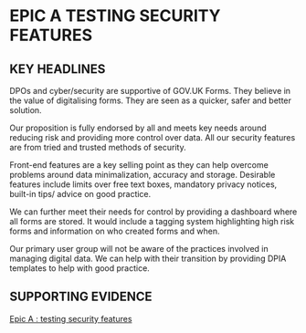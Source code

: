 # EPIC A TESTING SECURITY FEATURES
## KEY HEADLINES 
DPOs and cyber/security are supportive of GOV.UK Forms. They believe in the value of digitalising forms. They are seen as a quicker, safer and better solution. 

Our proposition is fully endorsed by all and meets key needs around reducing risk and providing more control over data. All our security features are from tried and trusted methods of security. 

Front-end features are a key selling point as they can help overcome problems around data minimalization, accuracy and storage. Desirable features include limits over free text boxes, mandatory privacy notices, built-in tips/ advice on good practice.

We can further meet their needs for control by providing a dashboard where all forms are stored. It would include a tagging system highlighting high risk forms and information on who created forms and when.

Our primary user group will not be aware of the practices involved in managing digital data. We can help with their transition by providing DPIA templates to help with good practice.

## SUPPORTING EVIDENCE 
[Epic A : testing security features](https://docs.google.com/presentation/d/1D3LJgQPtbDvczGvmbyWy-C9f4mBTlBhw/edit?usp=sharing&ouid=116661804351516042654&rtpof=true&sd=true)
